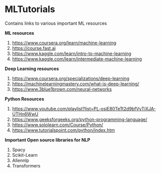 # MLTutorials
Contains links to various important ML resources

**ML resources**

1.  https://www.coursera.org/learn/machine-learning
2.  https://course.fast.ai
3.  https://www.kaggle.com/learn/intro-to-machine-learning
4.  https://www.kaggle.com/learn/intermediate-machine-learning

**Deep Learning resources**
1.  https://www.coursera.org/specializations/deep-learning
2.  https://machinelearningmastery.com/what-is-deep-learning/
3.  https://www.3blue1brown.com/neural-networks

**Python Resources**
1.  https://www.youtube.com/playlist?list=PL-osiE80TeTt2d9bfVyTiXJA-UTHn6WwU
2.  https://www.geeksforgeeks.org/python-programming-language/
3.  https://www.sololearn.com/Course/Python/
4.  https://www.tutorialspoint.com/python/index.htm

**Important Open source libraries for NLP**
1.  Spacy
2.  Scikit-Learn
3.  Allennlp
4.  Transformers
